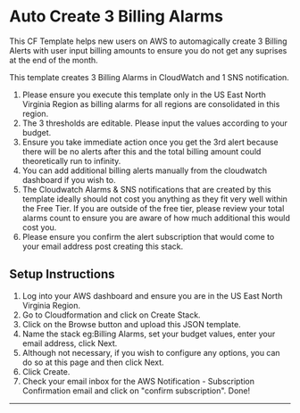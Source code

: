 # Auto Create 3 Billing Alarms

This CF Template helps new users on AWS to automagically create 3 Billing Alerts with user input billing amounts to ensure you do not get any suprises at the end of the month.

This template creates 3 Billing Alarms in CloudWatch and 1 SNS notification.

1. Please ensure you execute this template only in the US East North Virginia Region as billing alarms for all regions are consolidated in this region.
2. The 3 thresholds are editable. Please input the values according to your budget.
3. Ensure you take immediate action once you get the 3rd alert because there will be no alerts after this and the total billing amount could theoretically run to infinity.
4. You can add additional billing alerts manually from the cloudwatch dashboard if you wish to.
5. The Cloudwatch Alarms & SNS notifications that are created by this template ideally should not cost you anything as they fit very well within the Free Tier. If you are outside of the free tier, please review your total alarms count to ensure you are aware of how much additional this would cost you.
6. Please ensure you confirm the alert subscription that would come to your email address post creating this stack.

## Setup Instructions

1. Log into your AWS dashboard and ensure you are in the US East North Virginia Region.
2. Go to Cloudformation and click on Create Stack.
3. Click on the Browse button and upload this JSON template.
4. Name the stack eg:Billing Alarms, set your budget values, enter your email address, click Next.
5. Although not necessary, if you wish to configure any options, you can do so at this page and then click Next.
6. Click Create.
7. Check your email inbox for the AWS Notification - Subscription Confirmation email and click on "confirm subscription". Done!
------------